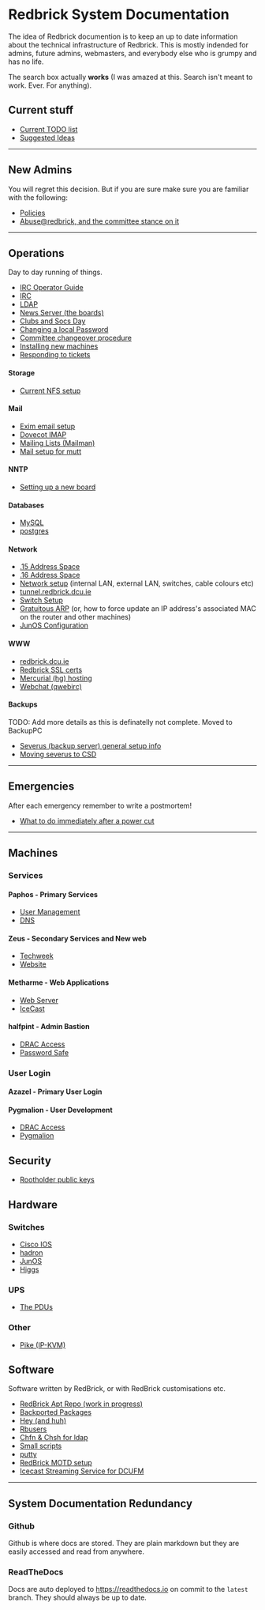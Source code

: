 # Redbrick System Documentation

The idea of Redbrick documention is to keep an up to date information about the
technical infrastructure of Redbrick. This is mostly indended for admins, future
admins, webmasters, and everybody else who is grumpy and has no life.

The search box actually **works** (I was amazed at this. Search isn't meant to
work. Ever. For anything).

## Current stuff

* [Current TODO list](todo)
* [Suggested Ideas](project-ideas)

---

## New Admins
You will regret this decision. But if you are sure make sure you are familiar
with the following:

* [Policies](/procedures/policies)
* [Abuse@redbrick, and the committee stance on it](/procedures/abuse)

---

## Operations
Day to day running of things.

* [IRC Operator Guide](/procedures/irc_operator)
* [IRC](/services/irc)
* [LDAP](/services/ldap)
* [News Server (the boards)](/services/news)
* [Clubs and Socs Day](/procedures/rrs)
* [Changing a local Password](/procedures/passwd)
* [Committee changeover procedure](/procedures/committeechangeover)
* [Installing new machines](/procedures/newinstalls)
* [Responding to tickets](/procedures/ticketing)

#### Storage

* [Current NFS setup](/services/nfs)

#### Mail

* [Exim email setup](/services/exim)
* [Dovecot IMAP](/services/dovecot)
* [Mailing Lists (Mailman)](/services/Mailman)
* [Mail setup for mutt](/procedures/mail_setup)

#### NNTP

* [Setting up a new board](/procedures/newboard)

#### Databases

* [MySQL](/services/mysql)
* [postgres](/services/postgres)

#### Network

* [.15 Address Space](/network/mainaddressspace)
* [.16 Address Space](/legacy/network/vmaddressspace)
* [Network setup](/network/networksetup) (internal LAN, external LAN, switches, cable
	colours etc)
* [tunnel.redbrick.dcu.ie](/services/tunnel.redbrick.dcu.ie)
* [Switch Setup](/procedures/switch)
* [Gratuitous ARP](/procedures/gratuitousarp) (or, how to force update an IP address's
	associated MAC on the router and other machines)
* [JunOS Configuration](/network/junos)

#### WWW

* [redbrick.dcu.ie](/web/redbrick.dcu.ie)
* [Redbrick SSL certs](/procedures/ssl)
* [Mercurial (hg) hosting](/services/hg)
* [Webchat (qwebirc)](/services/webchat)


#### Backups
TODO: Add more details as this is definatelly not complete.
Moved to BackupPC

* [Severus (backup server) general setup info](/machines/severus)
* [Moving severus to CSD](/procedures/severuscolocation)

---
## Emergencies
After each emergency remember to write a postmortem!

* [What to do immediately after a power cut](/procedures/post_powercut)

---

## Machines

### Services
#### Paphos - Primary Services

* [User Management](useradm)
* [DNS](bind9)

#### Zeus - Secondary Services and New web

* [Techweek](/web/techweek)
* [Website](/web/website)

#### Metharme - Web Applications

* [Web Server](apache24)
* [IceCast](/services/icecast2)

#### halfpint - Admin Bastion

* [DRAC Access](/procedures/dracaccess)
* [Password Safe](pwsafe)

### User Login

#### Azazel - Primary User Login

#### Pygmalion - User Development

* [DRAC Access](dracaccess)
* [Pygmalion](pyg)

## Security

* [Rootholder public keys](gpgkeys)


## Hardware

### Switches

* [Cisco IOS](/network/ciscoios)
* [hadron](/network/hadron)
* [JunOS](/network/junos)
* [Higgs](/network/higgs)

### UPS

* [The PDUs](/machines/the_pdus)

### Other

* [Pike (IP-KVM)](/network/pike)

## Software
Software written by RedBrick, or with RedBrick customisations etc.

* [RedBrick Apt Repo (work in progress)](/procedures/redbrick-apt)
* [Backported Packages](/procedures/backport-packages)
* [Hey (and huh)](/services/hey)
* [Rbusers](/procedures/rbusers)
* [Chfn & Chsh for ldap](/procedures/ldapchshchfn)
* [Small scripts](/procedures/rbscripts)
* [putty](/services/putty)
* [RedBrick MOTD setup](/services/unifiedmotd)
* [Icecast Streaming Service for DCUFM](/services/icecast2)

---

## System Documentation Redundancy

### Github
Github is where docs are stored. They are plain markdown but they 
are easily accessed and read from anywhere.

###  ReadTheDocs
Docs are auto deployed to https://readthedocs.io on commit to the `latest` branch.
They should always be up to date.